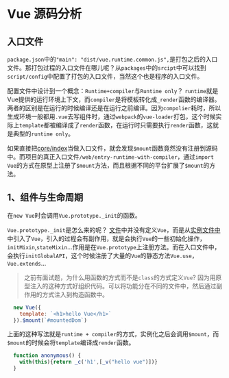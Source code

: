 # Vue 源码分析

## 入口文件

`package.json`中的`"main": "dist/vue.runtime.common.js",`是打包之后的入口文件。那打包过程的入口文件在哪儿呢？从`packages`中的`srcipt`中可以找到`script/config`中配置了打包的入口文件，当然这个也是程序的入口文件。

配置文件中设计到一个概念：`Runtime+compiler`与`Runtime only`？
`runtime`就是Vue提供的运行环境上下文，而`compiler`是将模板转化成`_render`函数的编译器。两者的区别是在运行的时候编译还是在运行之前编译。因为`compolier`耗时，所以生成环境一般都用`.vue`去写组件时，通过`webpack`的`vue-loader`打包，这个时候实际上`template`都被编译成了`render`函数，在运行时只需要执行`render`函数，这就是典型的`runtime only`。

如果直接把[core/index](./src/core/index.js)当做入口文件，就会发现`$mount`函数竟然没有注册到源码中。而项目的真正入口文件`/web/entry-runtime-with-compiler`，通过`import Vue`的方式在原型上注册了`$mount`方法，而且根据不同的平台扩展了`$mount`的方法。

## 1、组件与生命周期

在`new Vue`时会调用`Vue.prototype._init`的函数。

`Vue.prototype._init`是怎么来的呢？
[文件](./src/core/index.js)中并没有定义`Vue`，而是从[实例文件中](./src/core/instance/index.js)中引入了`Vue`，引入的过程会有副作用，就是会执行`Vue`的一些初始化操作，`initMixin`,`stateMixin`...作用是在`Vue.prototype`上注册方法。而在入口文件中，会执行`initGlobalAPI`，这个时候注册了大量的`Vue`的静态方法`Vue.use`，`Vue.extends`...

> 之前有面试题，为什么用函数的方式而不是`class`的方式定义`Vue`?
> 因为用原型注入的这种方式好组织代码。可以将功能分在不同的文件中，然后通过副作用的方式注入到构造函数中。

```javascript
  new Vue({
    template: `<h1>hello Vue</h1>`
  }).$mount(`#mountedDom`)
```

上面的这种写法就是`runtime + compiler`的方式，实例化之后会调用`$mount`，而`$mount`的时候会将`template`编译成`render`函数。

```javascript
  function anonymous() {
    with(this){return _c('h1',[_v("hello vue")])}
  }
```

